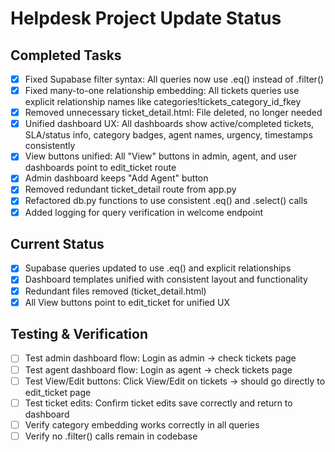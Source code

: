 # Helpdesk Project Update Status

## Completed Tasks
- [x] Fixed Supabase filter syntax: All queries now use .eq() instead of .filter()
- [x] Fixed many-to-one relationship embedding: All tickets queries use explicit relationship names like categories!tickets_category_id_fkey
- [x] Removed unnecessary ticket_detail.html: File deleted, no longer needed
- [x] Unified dashboard UX: All dashboards show active/completed tickets, SLA/status info, category badges, agent names, urgency, timestamps consistently
- [x] View buttons unified: All "View" buttons in admin, agent, and user dashboards point to edit_ticket route
- [x] Admin dashboard keeps "Add Agent" button
- [x] Removed redundant ticket_detail route from app.py
- [x] Refactored db.py functions to use consistent .eq() and .select() calls
- [x] Added logging for query verification in welcome endpoint

## Current Status
- [x] Supabase queries updated to use .eq() and explicit relationships
- [x] Dashboard templates unified with consistent layout and functionality
- [x] Redundant files removed (ticket_detail.html)
- [x] All View buttons point to edit_ticket for unified UX

## Testing & Verification
- [ ] Test admin dashboard flow: Login as admin → check tickets page
- [ ] Test agent dashboard flow: Login as agent → check tickets page
- [ ] Test View/Edit buttons: Click View/Edit on tickets → should go directly to edit_ticket page
- [ ] Test ticket edits: Confirm ticket edits save correctly and return to dashboard
- [ ] Verify category embedding works correctly in all queries
- [ ] Verify no .filter() calls remain in codebase
